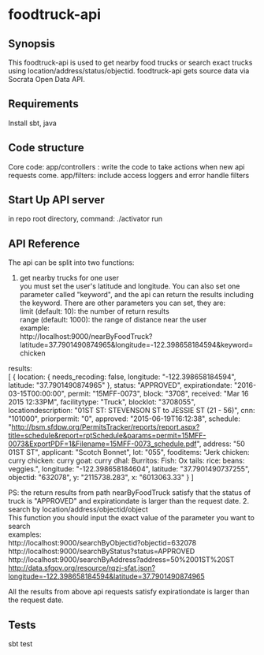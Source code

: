 # foodtruck-api
## Synopsis

This foodtruck-api is used to get nearby food trucks or search exact trucks using location/address/status/objectid. 
foodtruck-api gets source data via Socrata Open Data API.

## Requirements
  Install sbt, java
  
## Code structure
  Core code:
   app/controllers : write the code to take actions when new api requests come. 
   app/filters: include access loggers and error handle filters
   
## Start Up API server

 in repo root directory, command: ./activator run      

## API Reference

The api can be split into two functions: <br />
  1. get nearby trucks for one user <br />
   you must set the user's latitude and longitude. You can also set one parameter called "keyword", and the api can
   return the results including the keyword. There are other parameters you can set, they are:<br />
   limit (default: 10): the number of return results <br />
   range (default: 1000): the range of distance near the user<br />
   example:<br />
   http://localhost:9000/nearByFoodTruck?latitude=37.7901490874965&longitude=-122.398658184594&keyword=chicken <br />
   
   results:  <br />
[
{
location: {
needs_recoding: false,
longitude: "-122.398658184594",
latitude: "37.7901490874965"
},
status: "APPROVED",
expirationdate: "2016-03-15T00:00:00",
permit: "15MFF-0073",
block: "3708",
received: "Mar 16 2015 12:33PM",
facilitytype: "Truck",
blocklot: "3708055",
locationdescription: "01ST ST: STEVENSON ST to JESSIE ST (21 - 56)",
cnn: "101000",
priorpermit: "0",
approved: "2015-06-19T16:12:38",
schedule: "http://bsm.sfdpw.org/PermitsTracker/reports/report.aspx?title=schedule&report=rptSchedule&params=permit=15MFF-0073&ExportPDF=1&Filename=15MFF-0073_schedule.pdf",
address: "50 01ST ST",
applicant: "Scotch Bonnet",
lot: "055",
fooditems: "Jerk chicken: curry chicken: curry goat: curry dhal: Burritos: Fish: Ox tails: rice: beans: veggies.",
longitude: "-122.398658184604",
latitude: "37.7901490737255",
objectid: "632078",
y: "2115738.283",
x: "6013063.33"
}
]
   
   PS: the return results from path nearByFoodTruck satisfy that the status of truck is "APPROVED" and expirationdate        is larger than the request date.
  2. search by location/address/objectid/object <br />
   This function you should input the exact value of the parameter you want to search <br />
   examples:<br />
   http://localhost:9000/searchByObjectid?objectid=632078 <br />
   http://localhost:9000/searchByStatus?status=APPROVED  <br />
   http://localhost:9000/searchByAddress?address=50%2001ST%20ST <br />
   http://data.sfgov.org/resource/rqzj-sfat.json?longitude=-122.398658184594&latitude=37.7901490874965 <br />

   All the results from above api requests satisfy expirationdate is larger than the request date. 

## Tests

sbt test
